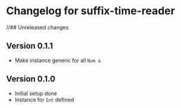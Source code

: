 # Changelog for suffix-time-reader

//## Unreleased changes

## Version 0.1.1
- Make instance generic for all `Num a`

## Version 0.1.0
- Initial setup done
- Instance for `Int` defined
